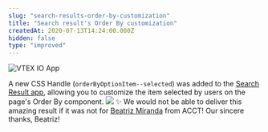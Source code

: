 ```yaml
---
slug: "search-results-order-by-customization"
title: "Search result's Order By customization"
createdAt: 2020-07-13T14:24:00.000Z
hidden: false
type: "improved"
---
```


![VTEX IO App](https://cdn.jsdelivr.net/gh/vtexdocs/dev-portal-content@main/images/search-results-order-by-customization-0.png)

A new CSS Handle (`orderByOptionItem--selected`) was added to the [Search Result app](https://developers.vtex.com/docs/apps/vtex.search-result/), allowing you to customize the item selected by users on the page's Order By component.
![](https://cdn.jsdelivr.net/gh/vtexdocs/dev-portal-content@main/images/search-results-order-by-customization-1.png)
✨ We would not be able to deliver this amazing result if it was not for [Beatriz Miranda](https://github.com/BeatrizMiranda) from ACCT! Our sincere thanks, Beatriz!
